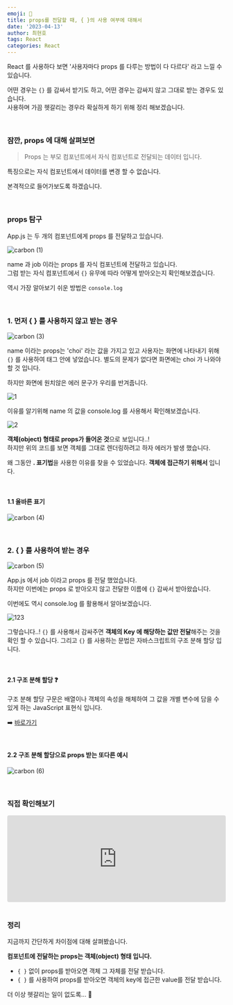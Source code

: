 ```yaml
---
emoji: 📖
title: props를 전달할 때, { }의 사용 여부에 대해서
date: '2023-04-13'
author: 최현호
tags: React
categories: React
---
```


React 를 사용하다 보면 '사용자마다 props 를 다루는 방법이 다 다르다' 라고 느낄 수 있습니다.

어떤 경우는 `{}` 를 감싸서 받기도 하고, 어떤 경우는 감싸지 않고 그대로 받는 경우도 있습니다. <br>
사용하며 가끔 헷갈리는 경우라 확실하게 하기 위해 정리 해보겠습니다.

<br>

### 잠깐, props 에 대해 살펴보면

> Props 는 부모 컴포넌트에서 자식 컴포넌트로 전달되는 데이터 입니다.

특징으로는 자식 컴포넌트에서 데이터를 변경 할 수 없습니다.

본격적으로 들어가보도록 하겠습니다.

<br>

### props 탐구

App.js 는 두 개의 컴포넌트에게 props 를 전달하고 있습니다.

![carbon (1)](https://user-images.githubusercontent.com/87301268/231626139-5692bfe6-bdb9-4c56-add9-afac593d9585.png)

name 과 job 이라는 props 를 자식 컴포넌트에 전달하고 있습니다. <br>
그럼 받는 자식 컴포넌트에서 `{}` 유무에 따라 어떻게 받아오는지 확인해보겠습니다.

역시 가장 알아보기 쉬운 방법은 `console.log`

<br>

### 1. 먼저 { } 를 사용하지 않고 받는 경우

![carbon (3)](https://user-images.githubusercontent.com/87301268/231633773-99dbb824-706b-4030-a982-5cb9e7a3e4c8.png)

name 이라는 props는 'choi' 라는 값을 가지고 있고 사용자는 화면에 나타내기 위해 `{}` 를 사용하여 태그 안에 넣었습니다.
별도의 문제가 없다면 화면에는 choi 가 나와야 할 것 입니다.

하지만 화면에 원치않은 에러 문구가 우리를 반겨줍니다.

![1](https://user-images.githubusercontent.com/87301268/231628621-eac23965-8ebf-487a-8768-44c06d90ce34.png)

이유를 알기위해 name 의 값을 console.log 를 사용해서 확인해보겠습니다.

![2](https://user-images.githubusercontent.com/87301268/231630126-c0e4c3d6-82db-4efd-9e43-36d458c6e488.png)

**객체(object) 형태로 props가 들어온 것**으로 보입니다..! <br>
하지만 위의 코드를 보면 객체를 그대로 렌더링하려고 하자 에러가 발생 했습니다.

왜 그동안 **. 표기법**을 사용한 이유를 찾을 수 있었습니다. **객체에 접근하기 위해서** 입니다.

<br>

#### 1.1 올바른 표기

![carbon (4)](https://user-images.githubusercontent.com/87301268/231634382-93113957-4068-4138-942f-32e0070d2a92.png)

<br>

### 2. { } 를 사용하여 받는 경우

![carbon (5)](https://user-images.githubusercontent.com/87301268/231635243-a715877d-1eef-4f2b-aa25-83973d82b392.png)

App.js 에서 job 이라고 props 를 전달 했었습니다. <br>
하지만 이번에는 props 로 받아오지 않고 전달한 이름에 `{}` 감싸서 받아왔습니다.

이번에도 역시 console.log 를 활용해서 알아보겠습니다.

![123](https://user-images.githubusercontent.com/87301268/231651307-918849b7-5cac-4bf8-894e-2db0e4133ee3.png)

그렇습니다..! `{}` 를 사용해서 감싸주면 **객체의 Key 에 해당하는 값만 전달**해주는 것을 확인 할 수 있습니다.
그리고 `{}` 를 사용하는 문법은 자바스크립트의 구조 분해 할당 입니다.

<br>

#### 2.1 구조 분해 할당 ❓

구조 분해 할당 구문은 배열이나 객체의 속성을 해체하여 그 값을 개별 변수에 담을 수 있게 하는 JavaScript 표현식 입니다.

➡️ [바로가기](https://developer.mozilla.org/ko/docs/Web/JavaScript/Reference/Operators/Destructuring_assignment)

<br>

#### 2.2 구조 분해 할당으로 props 받는 또다른 예시

![carbon (6)](https://user-images.githubusercontent.com/87301268/231653635-fb539555-a711-4e1d-8462-c4a1df696154.png)

<br>

### 직접 확인해보기

<iframe src="https://codesandbox.io/embed/props-lk5knx?fontsize=14&hidenavigation=1&theme=dark"
     style="width:100%; height:200px; border:0; border-radius: 4px; overflow:hidden;"
     title="props"
     allow="accelerometer; ambient-light-sensor; camera; encrypted-media; geolocation; gyroscope; hid; microphone; midi; payment; usb; vr; xr-spatial-tracking"
     sandbox="allow-forms allow-modals allow-popups allow-presentation allow-same-origin allow-scripts"
   ></iframe>

<br>

<br>

### 정리

지금까지 간단하게 차이점에 대해 살펴봤습니다.

**컴포넌트에 전달하는 props는 객체(object) 형태 입니다.**

- `{ }` 없이 props를 받아오면 객체 그 자체를 전달 받습니다.
- `{ }` 를 사용하여 props를 받아오면 객체의 key에 접근한 value를 전달 받습니다.

더 이상 헷갈리는 일이 없도록... 🥱

<br>

```toc

```
